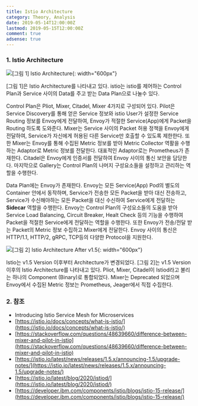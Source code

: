 ```yaml
---
title: Istio Architecture
category: Theory, Analysis
date: 2019-05-14T12:00:00Z
lastmod: 2019-05-15T12:00:00Z
comment: true
adsense: true
---
```


### 1. Istio Architecture

![[그림 1] Istio Architecture]({{site.baseurl}}/images/theory_analysis/Istio_Architecture/Istio_Architecture.PNG){: width="600px"}

[그림 1]은 Istio Architecture를 나타내고 있다. istio는 istio를 제어하는 Control Plan과 Service 사이의 Data를 주고 받는 Data Plan으로 나눌수 있다.

Control Plan은 Pliot, Mixer, Citadel, Mixer 4가지로 구성되어 있다. Pilot은 Service Discovery를 통해 얻은 Service 정보와 istio User가 설정한 Service Routing 정보를 Envoy에게 전달하여, Envoy가 적절한 Service(App)에게 Packet을 Routing 하도록 도와준다. Mixer는 Service 사이의 Packet 허용 정책을 Envoy에게 전달하여, Service가 자신에게 허용된 다른 Service만 호출할 수 있도록 제한한다. 또한 Mixer는 Envoy를 통해 수집된 Metric 정보를 받아 Metric Collector 역활을 수행하는 Adaptor로 Metric 정보를 전달한다. 대표적인 Adaptor로는 Prometheus가 존재한다. Citadel은 Envoy에게 인증서를 전달하여 Envoy 사이의 통신 보안을 담당한다. 마지막으로 Gallery는 Control Plan의 나머지 구성요소들을 설정하고 관리하는 역할을 수행한다.

Data Plan에는 Envoy가 존재한다. Envoy는 모든 Service(App) Pod의 별도의 Container 안에서 동작하며, Service가 전송한 모든 Packet을 받아 대신 전송하고, Service가 수신해야하는 모든 Packet을 대신 수신하여 Service에게 전달하는 **Sidecar** 역할을 수행한다. Envoy는 Control Plan의 구성요소들의 도움을 받아 Service Load Balancing, Circuit Breaker, Healt Check 등의 기능을 수행하여 Packet을 적절한 Service에게 전달하는 역할을 수행한다. 또한 Envoy가 전송/전달 받는 Packet의 Metric 정보 수집하고 Mixer에게 전달한다. Envoy 사이의 통신은 HTTP/1.1, HTTP/2, gRPC, TCP등의 다양한 Protocol을 지원한다.

![[그림 2] Istio Architecture After v1.5]({{site.baseurl}}/images/theory_analysis/Istio_Architecture/Istio_Architecture_1.5.PNG){: width="600px"}

Istio는 v1.5 Version 이후부터 Architecture가 변경되었다. [그림 2]는 v1.5 Version 이후의 Istio Architecture를 나타내고 있다. Pliot, Mixer, Citadel이 Istiod라고 불리는 하나의 Component (Binary)로 통합되었다. Mixer는 Deprecated 되었으며 Envoy에서 수집된 Metric 정보는 Prometheus, Jeager에서 직접 수집한다.

### 2. 참조

* Introducing Istio Service Mesh for Microservices
* [https://istio.io/docs/concepts/what-is-istio/](https://istio.io/docs/concepts/what-is-istio/)
* [https://stackoverflow.com/questions/48639660/difference-between-mixer-and-pilot-in-istio](https://stackoverflow.com/questions/48639660/difference-between-mixer-and-pilot-in-istio)
* [https://istio.io/latest/news/releases/1.5.x/announcing-1.5/upgrade-notes/](https://istio.io/latest/news/releases/1.5.x/announcing-1.5/upgrade-notes/)
* [https://istio.io/latest/blog/2020/istiod/](https://istio.io/latest/blog/2020/istiod/)
* [https://developer.ibm.com/components/istio/blogs/istio-15-release/](https://developer.ibm.com/components/istio/blogs/istio-15-release/)